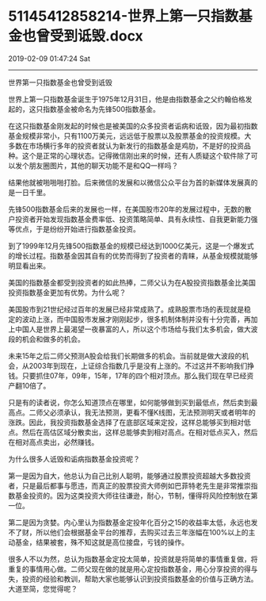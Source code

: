 # 51145412858214-世界上第一只指数基金也曾受到诋毁.docx

2019-02-09 01:47:24 Sat

----

世界第一只指数基金也曾受到诋毁

世界上第一只指数基金诞生于1975年12月31日，他是由指数基金之父约翰伯格发起的，这只指数基金被命名为先锋500指数基金。

在这只指数基金刚发起的时候也是被美国的众多投资者诟病和诋毁，因为最初指数基金规模非常小，只有1100万美元，远远低于股票以及股票基金的投资规模。大多数在市场横行多年的投资者就认为新发行的指数基金是鸡肋，不是好的投资品种。这个是正常的心理状态。记得微信刚出来的时候，还有人质疑这个软件除了可以发个朋友圈图片，其他的聊天功能不是和QQ一样吗？

结果他就被啪啪啪打脸。后来微信的发展和以微信公众平台为首的新媒体发展真的是一日千里。

先锋500指数基金后来的发展也一样，在美国股市20年的发展过程中，无数的散户投资者开始发现指数基金费率低、投资策略简单、具有永续性、自我更新能力强等优点，于是纷纷开始进行指数基金投资。

到了1999年12月先锋500指数基金的规模已经达到1000亿美元，这是一个爆发式的增长过程。指数基金因其自有的优势而得到了投资者的青睐，从基金规模就能够明显看出来。 

美国的指数基金都受到投资者的如此热捧，二师父认为在A股投资指数基金比美国投资指数基金更加有优势。为什么呢？

美国股市到21世纪经过百年的发展已经非常成熟了。成熟股票市场的表现就是稳定的波动上涨，而中国股市发展才刚刚起步，很多机制体制并没有十分完善，再加上中国人是世界上最渴望一夜暴富的人，所以这个市场给与我们太多机会，做大波段的机会和做多的机会。

未来15年之后二师父预测A股会给我们长期做多的机会。当前就是做大波段的机会，从2003年到现在，上证综合指数几乎是没有上涨的。不过这并不影响我们挣钱。只要抓住07年，09年，15年，17年的四个相对顶点。那么我们现在早已经资产翻10倍了。

只是有的读者说，你怎么知道顶点在哪里，如何能够做到买到最低点，然后卖到最高点。二师父必须承认，我无法预测，更看不懂K线图，无法预测明天或者明年的涨跌。因此，我投资指数基金选择了在底部区域来定投，这样总能够买到相对低点。然后在高估区域分散卖出，这样总能够卖到相对高点。在相对低点买入，然后在相对高点卖出，必然赚钱。

为什么很多人诋毁和诟病指数基金投资呢？

第一是因为自大，他总认为自己比别人聪明，能够通过股票投资超越大多数投资者，只是最后都事与愿违，而真正的股票投资大师例如巴菲特老先生是非常推崇指数基金投资的。因为这类投资大师往往谦逊，耐心，节制，懂得将风险控制放在第一位。

第二是因为贪婪。内心里认为指数基金定投年化百分之15的收益率太低，永远也发不了财，所以他们会根据基金平台的推荐，去购买过去三年涨幅在100%以上的主动基金，结果被套，殊不知这就是高位接盘，亏钱的操作。

很多人不以为然，总认为指数基金定投太简单，投资就是将简单的事情重复做，将重复的事情用心做。二师父现在做的就是用心定投指数基金，用心分享投资的得与失，投资的经验和教训，帮助大家也能够认识到投资指数基金的价值与正确方法。大道至简，您觉得呢？

